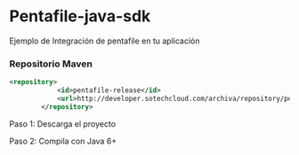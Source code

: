 # Pentafile-java-sdk

Ejemplo de Integración de pentafile en tu aplicación

### Repositorio Maven
```xml
<repository>
            <id>pentafile-release</id>
            <url>http://developer.sotechcloud.com/archiva/repository/pentafile-release/</url>
        </repository>
```
Paso 1: Descarga el proyecto

Paso 2: Compila con Java 6+
